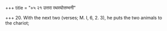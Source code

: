 +++
title = "०५ २१ उत्तरा रथस्योत्तम्भनी"

+++
20. With the next two (verses; M. I, 6, 2. 3), he puts the two animals to the chariot;
